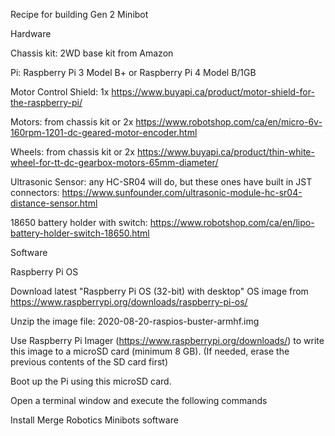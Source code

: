 Recipe for building Gen 2 Minibot

Hardware

Chassis kit: 2WD base kit from Amazon

Pi: Raspberry Pi 3 Model B+ or Raspberry Pi 4 Model B/1GB

Motor Control Shield: 1x https://www.buyapi.ca/product/motor-shield-for-the-raspberry-pi/

Motors: from chassis kit or 2x https://www.robotshop.com/ca/en/micro-6v-160rpm-1201-dc-geared-motor-encoder.html

Wheels: from chassis kit or 2x https://www.buyapi.ca/product/thin-white-wheel-for-tt-dc-gearbox-motors-65mm-diameter/

Ultrasonic Sensor: any HC-SR04 will do, but these ones have built in JST connectors: https://www.sunfounder.com/ultrasonic-module-hc-sr04-distance-sensor.html

18650 battery holder with switch: https://www.robotshop.com/ca/en/lipo-battery-holder-switch-18650.html



Software

Raspberry Pi OS

Download latest "Raspberry Pi OS (32-bit) with desktop" OS image from https://www.raspberrypi.org/downloads/raspberry-pi-os/

Unzip the image file: 2020-08-20-raspios-buster-armhf.img

Use Raspberry Pi Imager (https://www.raspberrypi.org/downloads/) to write this image to a microSD card (minimum 8 GB). (If needed, erase the previous contents of the SD card first)

Boot up the Pi using this microSD card.

Open a terminal window and execute the following commands

Install Merge Robotics Minibots software


